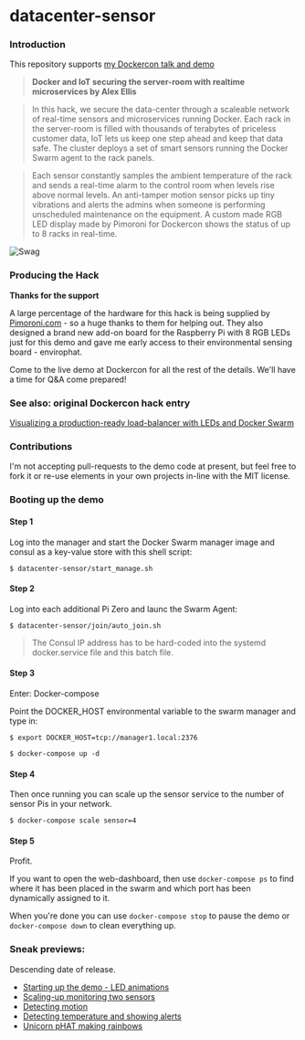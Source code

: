 # datacenter-sensor


### Introduction

This repository supports [my Dockercon talk and demo](http://dockercon2016.sched.org/event/6CF1)

> **Docker and IoT securing the server-room with realtime microservices by Alex Ellis**

> In this hack, we secure the data-center through a scaleable network of real-time sensors and microservices running Docker. Each rack in the server-room is filled with thousands of terabytes of priceless customer data, IoT lets us keep one step ahead and keep that data safe. The cluster deploys a set of smart sensors running the Docker Swarm agent to the rack panels.

> Each sensor constantly samples the ambient temperature of the rack and sends a real-time alarm to the control room when levels rise above normal levels. An anti-tamper motion sensor picks up tiny vibrations and alerts the admins when someone is performing unscheduled maintenance on the equipment. A custom made RGB LED display made by Pimoroni for Dockercon shows the status of up to 8 racks in real-time.

![Swag](https://c3.staticflickr.com/8/7126/27279846650_da0c806fc1_c.jpg)

### Producing the Hack

**Thanks for the support**

A large percentage of the hardware for this hack is being supplied by [Pimoroni.com](http://pimoroni.com) - so a huge thanks to them for helping out. They also designed a brand new add-on board for the Raspberry Pi with 8 RGB LEDs just for this demo and gave me early access to their environmental sensing board - envirophat.

Come to the live demo at Dockercon for all the rest of the details. We'll have a time for Q&A come prepared!

### See also: original Dockercon hack entry

[Visualizing a production-ready load-balancer with LEDs and Docker Swarm](http://blog.alexellis.io/iot-docker-cluster/)

### Contributions

I'm not accepting pull-requests to the demo code at present, but feel free to fork it or re-use elements in your own projects in-line with the MIT license. 

### Booting up the demo

#### Step 1

Log into the manager and start the Docker Swarm manager image and consul as a key-value store with this shell script:

```
$ datacenter-sensor/start_manage.sh
```

#### Step 2

Log into each additional Pi Zero and launc the Swarm Agent:

```
$ datacenter-sensor/join/auto_join.sh
```

> The Consul IP address has to be hard-coded into the systemd docker.service file and this batch file.

#### Step 3

Enter: Docker-compose

Point the DOCKER_HOST environmental variable to the swarm manager and type in:

```
$ export DOCKER_HOST=tcp://manager1.local:2376

$ docker-compose up -d
```

#### Step 4

Then once running you can scale up the sensor service to the number of sensor Pis in your network.

```
$ docker-compose scale sensor=4
```

#### Step 5

Profit.

If you want to open the web-dashboard, then use `docker-compose ps` to find where it has been placed in the swarm and which port has been dynamically assigned to it.

When you're done you can use `docker-compose stop` to pause the demo or `docker-compose down` to clean everything up. 

### Sneak previews:

Descending date of release.

* [Starting up the demo - LED animations](https://twitter.com/alexellisuk/status/742411122591051777)
* [Scaling-up monitoring two sensors](https://twitter.com/alexellisuk/status/741224768087674880)
* [Detecting motion](https://twitter.com/alexellisuk/status/740824510849503232)
* [Detecting temperature and showing alerts](https://twitter.com/alexellisuk/status/739736197442981888)
* [Unicorn pHAT making rainbows](https://twitter.com/alexellisuk/status/739557889854066688)
